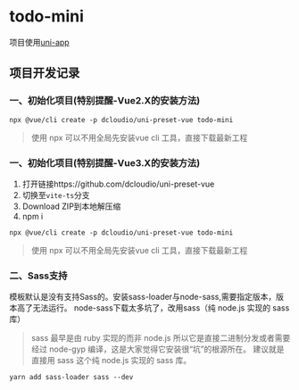 # todo-mini

项目使用[uni-app](https://zh.uniapp.dcloud.io/quickstart-cli.html)

## 项目开发记录

### 一、初始化项目(特别提醒-Vue2.X的安装方法)

```shell
npx @vue/cli create -p dcloudio/uni-preset-vue todo-mini
```
> 使用 npx 可以不用全局先安装vue cli 工具，直接下载最新工程

### 一、初始化项目(特别提醒-Vue3.X的安装方法)

1. 打开链接https://github.com/dcloudio/uni-preset-vue
2. 切换至`vite-ts`分支
3. Download ZIP到本地解压缩
4. npm i

```shell
npx @vue/cli create -p dcloudio/uni-preset-vue todo-mini
```
> 使用 npx 可以不用全局先安装vue cli 工具，直接下载最新工程

### 二、Sass支持

模板默认是没有支持Sass的。安装sass-loader与node-sass,需要指定版本，版本高了无法运行。
node-sass下载太多坑了，改用sass（纯 node.js 实现的 sass 库）
> sass 最早是由 ruby 实现的而非 node.js 所以它是直接二进制分发或者需要经过 node-gyp 编译，这是大家觉得它安装很“坑”的根源所在。
> 建议就是直接用 sass 这个纯 node.js 实现的 sass 库。

```shell
yarn add sass-loader sass --dev
```